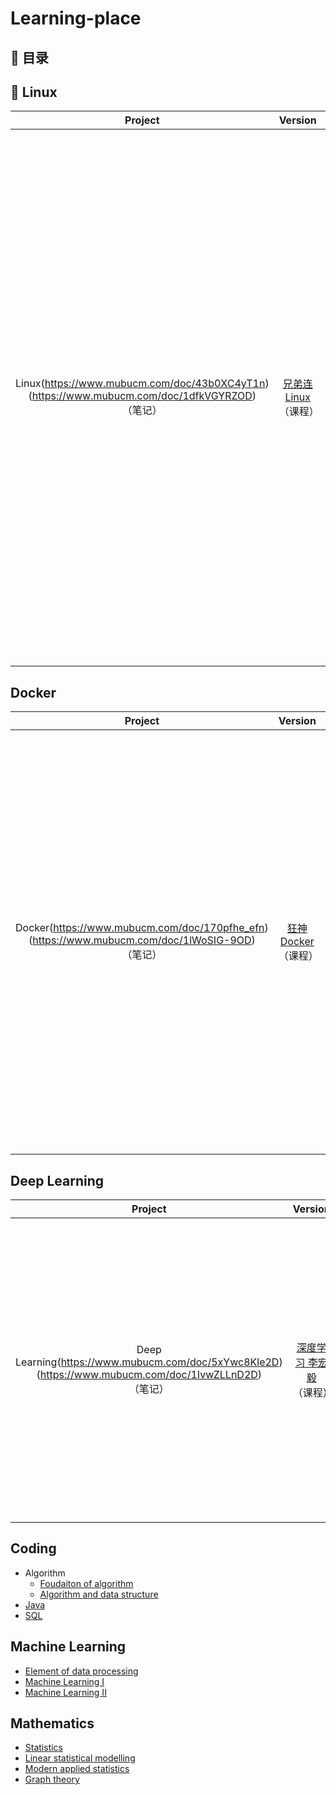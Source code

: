 # Learning-place  

## 📖 目录
## 🐳 Linux
|**Project**|**Version**|**Article**|**Summary**|
:-:|:-:|:-|:-
|Linux(https://www.mubucm.com/doc/43b0XC4yT1n)(https://www.mubucm.com/doc/1dfkVGYRZOD)</br>（笔记）|[兄弟连Linux](https://www.bilibili.com/video/BV1mW411i7Qf?p=91&spm_id_from=pageDriver)</br>（课程）|1. 简介</br>2. 安装</br>3. 初学建议</br>4. Linux常用命令</br>5. 文本编辑器Vim</br>  6. 软件包管理</br>  7. 用户和用户组管理</br>  8. 权限管理</br>  9. 文件系统管理</br>  10. Shell</br>  11. Shell编程</br>  12. Linux服务管理</br>  13. 日志管理</br> 14. 启动管理</br>  15. 备份与恢复|[1. 目录](https://github.com/yixliu1/Learning-place/blob/main/Content/Linux/1.%20%E7%9B%AE%E5%BD%95.md)</br> [2. 文件处理命令</br>  -- 2.1 目录处理</br>  -- 2.2 文件处理</br>  -- 2.3 链接](https://github.com/yixliu1/Learning-place/blob/main/Content/Linux/2.%20%E6%96%87%E4%BB%B6%E5%A4%84%E7%90%86.md)</br> [3. 权限管理命令&用户管理命令](https://github.com/yixliu1/Learning-place/blob/main/Content/Linux/3.%20%E6%9D%83%E9%99%90%E7%AE%A1%E7%90%86%26%E7%94%A8%E6%88%B7%E7%AE%A1%E7%90%86.md)</br> [4. 文件搜索命令&帮助命令](https://github.com/yixliu1/Learning-place/blob/main/Content/Linux/4.%20%E6%96%87%E4%BB%B6%E6%90%9C%E7%B4%A2%26%E5%B8%AE%E5%8A%A9.md)</br>  5. 压缩解压命令，ifconfig命令和shutdown命令</br>

## Docker
|**Project**|**Version**|**Article**|**Summary**|
:-:|:-:|:-|:-
|Docker(https://www.mubucm.com/doc/170pfhe_efn)(https://www.mubucm.com/doc/1lWoSIG-9OD)</br>（笔记）|[狂神Docker](https://www.bilibili.com/video/BV1og4y1q7M4?from=search&seid=3207263930861495675&spm_id_from=333.337.0.0)</br>（课程）|[1]. Docker概述</br>[2]. Docker安装</br>[3]. Docker常用命令</br>[4]. Docker镜像</br>[5]. 容器数据卷</br>[6]. Dockerfile</br>[7]. Docker网络原理</br>[8]. IDEA整合Docker</br>[9]. Docker Compose</br>[10]. Docker Swarm</br>[11]. CI/CD jenkins</br>|


## Deep Learning
|**Project**|**Version**|**Article**|**Summary**|
:-:|:-:|:-|:-
|Deep Learning(https://www.mubucm.com/doc/5xYwc8Kle2D)(https://www.mubucm.com/doc/1IvwZLLnD2D)</br>（笔记）|[深度学习 李宏毅](https://www.bilibili.com/video/BV1JE411g7XF?p=1)</br>（课程）|[1]. Machine Learning</br>[2]. Regression</br>[3]. Bias and variance</br>[4]. Gradient descent</br>[5]. Optimizer</br>[6]. Classification</br>[7]. Deep Learning</br>[8]. Back Propogation</br>[9]. Tips</br>[10]. CNN</br>[11]. GNN</br>[12]. RNN</br>[13]. Semi-supervised</br>[13]. Unsupervised Learning</br>|


## Coding
- Algorithm
  - [Foudaiton of algorithm](https://www.mubucm.com/doc/4Gp6EoPKhiD)
  - [Algorithm and data structure](https://www.mubucm.com/doc/DBZ__7dRiD)
- [Java](https://www.mubucm.com/doc/1OUVIEczvhT)
- [SQL](https://www.mubucm.com/doc/wyrpP0tGm0)


## Machine Learning
- [Element of data processing](https://www.mubucm.com/doc/sxd3Ga_V60)
- [Machine Learning I](https://www.mubucm.com/doc/1-1szeqN_ln)
- [Machine Learning II](https://www.mubucm.com/doc/5OscFt4PZwT)


## Mathematics
- [Statistics](https://www.mubucm.com/doc/yNZLS9nbU0)
- [Linear statistical modelling](https://www.mubucm.com/doc/7sSegPLF2Rn)
- [Modern applied statistics](https://www.mubucm.com/doc/1WGvNnNfyx7)
- [Graph theory](https://www.mubucm.com/doc/1lGZ2IDfG1n)
